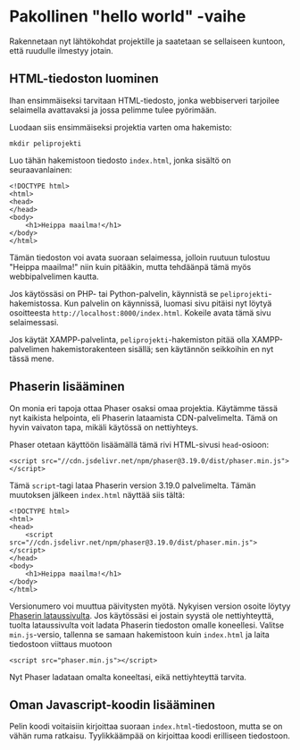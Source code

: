 # Pakollinen "hello world" -vaihe

Rakennetaan nyt lähtökohdat projektille ja saatetaan se sellaiseen kuntoon, että ruudulle ilmestyy jotain.

## HTML-tiedoston luominen

Ihan ensimmäiseksi tarvitaan HTML-tiedosto, jonka webbiserveri tarjoilee selaimella avattavaksi ja jossa pelimme tulee pyörimään.

Luodaan siis ensimmäiseksi projektia varten oma hakemisto:

	mkdir peliprojekti

Luo tähän hakemistoon tiedosto `index.html`, jonka sisältö on seuraavanlainen:

```
<!DOCTYPE html>
<html>
<head>
</head>
<body>
	<h1>Heippa maailma!</h1>
</body>
</html>
```

Tämän tiedoston voi avata suoraan selaimessa, jolloin ruutuun tulostuu "Heippa maailma!" niin kuin pitääkin, mutta tehdäänpä tämä myös webbipalvelimen kautta.

Jos käytössäsi on PHP- tai Python-palvelin, käynnistä se `peliprojekti`-hakemistossa. Kun palvelin on käynnissä, luomasi sivu pitäisi nyt löytyä osoitteesta `http://localhost:8000/index.html`. Kokeile avata tämä sivu selaimessasi.

Jos käytät XAMPP-palvelinta, `peliprojekti`-hakemiston pitää olla XAMPP-palvelimen hakemistorakenteen sisällä; sen käytännön seikkoihin en nyt tässä mene.

## Phaserin lisääminen

On monia eri tapoja ottaa Phaser osaksi omaa projektia. Käytämme tässä nyt kaikista helpointa, eli Phaserin lataamista CDN-palvelimelta. Tämä on hyvin vaivaton tapa, mikäli käytössä on nettiyhteys.

Phaser otetaan käyttöön lisäämällä tämä rivi HTML-sivusi `head`-osioon:

	<script src="//cdn.jsdelivr.net/npm/phaser@3.19.0/dist/phaser.min.js"></script>

Tämä `script`-tagi lataa Phaserin version 3.19.0 palvelimelta. Tämän muutoksen jälkeen `index.html` näyttää siis tältä:

```
<!DOCTYPE html>
<html>
<head>
	<script src="//cdn.jsdelivr.net/npm/phaser@3.19.0/dist/phaser.min.js"></script>
</head>
<body>
	<h1>Heippa maailma!</h1>
</body>
</html>
```

Versionumero voi muuttua päivitysten myötä. Nykyisen version osoite löytyy [Phaserin lataussivulta](https://phaser.io/download/stable). Jos käytössäsi ei jostain syystä ole nettiyhteyttä, tuolta lataussivulta voit ladata Phaserin tiedoston omalle koneellesi. Valitse `min.js`-versio, tallenna se samaan hakemistoon kuin `index.html` ja laita tiedostoon viittaus muotoon

	<script src="phaser.min.js"></script>

Nyt Phaser ladataan omalta koneeltasi, eikä nettiyhteyttä tarvita.

## Oman Javascript-koodin lisääminen

Pelin koodi voitaisiin kirjoittaa suoraan `index.html`-tiedostoon,  mutta se on vähän ruma ratkaisu. Tyylikkäämpää on kirjoittaa koodi erilliseen tiedostoon.
